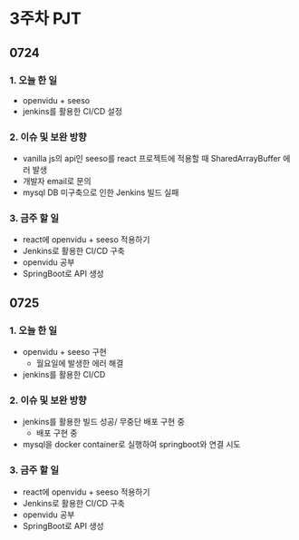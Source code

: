 # 3주차 PJT

## 0724

### 1. 오늘 한 일
- openvidu + seeso
- jenkins를 활용한 CI/CD 설정

### 2. 이슈 및 보완 방향
- vanilla js의 api인 seeso를 react 프로젝트에 적용할 때 SharedArrayBuffer 에러 발생
- 개발자 email로 문의
- mysql DB 미구축으로 인한 Jenkins 빌드 실패

### 3. 금주 할 일
- react에 openvidu + seeso 적용하기
- Jenkins로 활용한 CI/CD 구축
- openvidu 공부
- SpringBoot로 API 생성
 


## 0725

### 1. 오늘 한 일
- openvidu + seeso 구현
  - 월요일에 발생한 에러 해결
- jenkins를 활용한 CI/CD

### 2. 이슈 및 보완 방향
- jenkins를 활용한 빌드 성공/ 무중단 배포 구현 중
  - 배포 구현 중
- mysql을 docker container로 실행하여 springboot와 연결 시도

### 3. 금주 할 일
- react에 openvidu + seeso 적용하기
- Jenkins로 활용한 CI/CD 구축
- openvidu 공부
- SpringBoot로 API 생성
